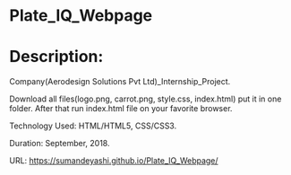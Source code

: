 # Plate_IQ_Webpage
# Description:


Company(Aerodesign Solutions Pvt Ltd)_Internship_Project.

Download all files(logo.png, carrot.png, style.css, index.html) put it in one folder.
After that run index.html file on your favorite browser. 

Technology Used: HTML/HTML5, CSS/CSS3.

Duration: September, 2018.

URL: https://sumandeyashi.github.io/Plate_IQ_Webpage/
